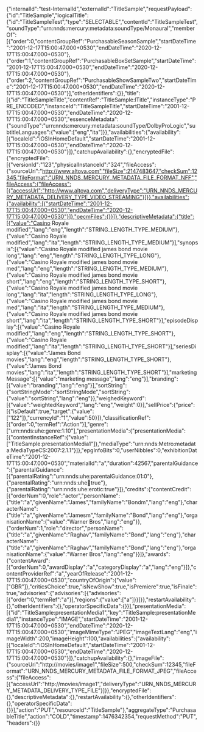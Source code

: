 {"internalId":"test-InternalId","externalId":"TitleSample","requestPayload":{"id":"TitleSample","logicalTitle":{"id":"TitleSampleTest","type":"SELECTABLE","contentId":"TitleSampleTest","soundType":"urn:nnds:mercury:metadata:soundType/Monaural","memberOf":[{"order":0,"contentGroupRef":"PurchasableSeasonSample","startDateTime":"2001-12-17T15:00:47.000+0530","endDateTime":"2020-12-17T15:00:47.000+0530"},{"order":1,"contentGroupRef":"PurchasableBoxSetSample","startDateTime":"2001-12-17T15:00:47.000+0530","endDateTime":"2020-12-17T15:00:47.000+0530"},{"order":2,"contentGroupRef":"PurchasableShowSampleTwo","startDateTime":"2001-12-17T15:00:47.000+0530","endDateTime":"2020-12-17T15:00:47.000+0530"}],"otherIdentifiers":{}},"title":[{"id":"TitleSampleTitle","contentRef":"TitleSample:lTitle","instanceType":"PRE_ENCODED","instanceId":"TitleSampleTitle","startDateTime":"2001-12-17T15:00:47.000+0530","endDateTime":"2020-12-17T15:00:47.000+0530","essenceMetadata":{"soundType":"urn:nnds:mercury:metadata:soundType/DolbyProLogic","subtitleLanguages":{"value":["eng","ita"]}},"availabilities":{"availability":[{"localeId":"iOSInHomeDefault","startDateTime":"2001-12-17T15:00:47.000+0530","endDateTime":"2020-12-17T15:00:47.000+0530"}]},"catchupAvailability":{},"encryptedFile":{"encryptedFile":[{"versionId":"123","physicalInstanceId":"324","fileAccess":{"sourceUri":"http://www.altova.com","fileSize":2147483647,"checkSum":12345,"fileFormat":"URN_NNDS_MERCURY_METADATA_FILE_FORMAT_NFF","fileAccess":{"fileAccess":[{"accessUrl":"http://www.altova.com","deliveryType":"URN_NNDS_MERCURY_METADATA_DELIVERY_TYPE_VIDEO_STREAMING"}]}},"availabilities":{"availability":[{"startDateTime":"2001-12-17T15:00:47.000+0530","endDateTime":"2020-12-17T15:00:47.000+0530"}]},"oecmFiles":{}}]},"descriptiveMetadata":{"title":[{"value":"Casino Royale modified","lang":"eng","length":"STRING_LENGTH_TYPE_MEDIUM"},{"value":"Casino Royale modified","lang":"ita","length":"STRING_LENGTH_TYPE_MEDIUM"}],"synopsis":[{"value":"Casino Royale modified james bond movie long","lang":"eng","length":"STRING_LENGTH_TYPE_LONG"},{"value":"Casino Royale modified james bond movie med","lang":"eng","length":"STRING_LENGTH_TYPE_MEDIUM"},{"value":"Casino Royale modified james bond movie short","lang":"eng","length":"STRING_LENGTH_TYPE_SHORT"},{"value":"Casino Royale modified james bond movie long","lang":"ita","length":"STRING_LENGTH_TYPE_LONG"},{"value":"Casino Royale modified james bond movie med","lang":"ita","length":"STRING_LENGTH_TYPE_MEDIUM"},{"value":"Casino Royale modified james bond movie short","lang":"ita","length":"STRING_LENGTH_TYPE_SHORT"}],"episodeDisplay":[{"value":"Casino Royale modified","lang":"eng","length":"STRING_LENGTH_TYPE_SHORT"},{"value":"Casino Royale modified","lang":"ita","length":"STRING_LENGTH_TYPE_SHORT"}],"seriesDisplay":[{"value":"James Bond movies","lang":"eng","length":"STRING_LENGTH_TYPE_SHORT"},{"value":"James Bond movies","lang":"ita","length":"STRING_LENGTH_TYPE_SHORT"}],"marketingMessage":[{"value":"marketing message","lang":"eng"}],"branding":[{"value":"branding","lang":"eng"}],"sortString":{"sortStringMode":"sortStringMode","sortString":{"value":"sortString","lang":"eng"}},"weighedKeyword":[{"value":"weightedKeyword","lang":"eng","weight":0}],"sellPrice":{"price":[{"isDefault":true,"target":{"value":["122"]},"currencyId":"1","value":50}]},"classificationRef":[{"order":0,"termRef":"Action"}],"genre":["urn:nnds:uhe:genre:1:10"],"presentationMedia":{"presentationMedia":[{"contentInstanceRef":{"value":["TitleSample:presentationMedia1"]},"mediaType":"urn:nnds:Metro:metadata:MediaTypeCS:2007:2.1.1"}]},"epgInfoBits":0,"userNibbles":0,"exhibitionDateTime":"2001-12-17T15:00:47.000+0530","materialId":"a","duration":42567,"parentalGuidance":{"parentalGuidance":[{"parentalRating":"urn:nnds:uhe:parentalGuidance:01:0"},{"parentalRating":"urn:nnds:uhe:adult:true"},{"parentalRating":"urn:nnds:uhe:erotic:true"}]},"credits":{"contentCredit":[{"orderNum":0,"role":"actor","personName":{"title":"a","givenName":"James","familyName":"Bondm","lang":"eng"},"characterName":{"title":"a","givenName":"Jamesm","familyName":"Bond","lang":"eng"},"organisationName":{"value":"Warner Bros","lang":"eng"}},{"orderNum":1,"role":"director","personName":{"title":"a","givenName":"Raghav","familyName":"Bond","lang":"eng"},"characterName":{"title":"a","givenName":"Raghav","familyName":"Bond","lang":"eng"},"organisationName":{"value":"Warner Bros","lang":"eng"}}]},"awards":{"contentAward":[{"orderNum":0,"awardDisplay":"a","categoryDisplay":"a","lang":"eng"}]},"contentProviderRef":"a","yearOfRelease":"2001-12-17T15:00:47.000+0530","countryOfOrigin":{"value":["GBR"]},"criticsChoice":true,"isNewShow":true,"isPremiere":true,"isFinale":true,"advisories":{"advisories":[{"advisories":[{"order":0,"termRef":"a"}],"regions":{"value":["a"]}}]}},"restartAvailability":{},"otherIdentifiers":{},"operatorSpecificData":{}}],"presentationMedia":[{"id":"TitleSample:presentationMedia1","key":"TitleSample:presentationMedia1","instanceType":"IMAGE","startDateTime":"2001-12-17T15:00:47.000+0530","endDateTime":"2020-12-17T15:00:47.000+0530","imageMimeType":"JPEG","imageTextLang":"eng","imageWidth":200,"imageHeight":100,"availabilities":{"availability":[{"localeId":"iOSInHomeDefault","startDateTime":"2001-12-17T15:00:47.000+0530","endDateTime":"2020-12-17T15:00:47.000+0530"}]},"catchupAvailability":{},"imageFile":{"sourceUri":"http://movies/image1","fileSize":500,"checkSum":12345,"fileFormat":"URN_NNDS_MERCURY_METADATA_FILE_FORMAT_JPEG","fileAccess":{"fileAccess":[{"accessUrl":"http://movies/image1","deliveryType":"URN_NNDS_MERCURY_METADATA_DELIVERY_TYPE_FILE"}]}},"encryptedFile":{},"descriptiveMetadata":{},"restartAvailability":{},"otherIdentifiers":{},"operatorSpecificData":{}}],"action":"PUT","resourceId":"TitleSample"},"aggregateType":"PurchasableTitle","action":"COLD","timestamp":1476342354,"requestMethod":"PUT","headers":{}}